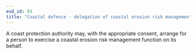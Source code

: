 ```yaml
---
esd_id: 93
title: "Coastal defence - delegation of coastal erosion risk management function"
---
```


A coast protection authority may, with the appropriate consent, arrange for a person to exercise a coastal erosion risk management function on its behalf.

